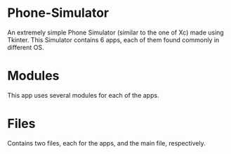 # Phone-Simulator
An extremely simple Phone Simulator (similar to the one of Xc) made using Tkinter. This Simulator contains 6 apps, each of them found commonly in different OS. 

# Modules

This app uses several modules for each of the apps. 

# Files

Contains two files, each for the apps, and the main file, respectively. 

# 

